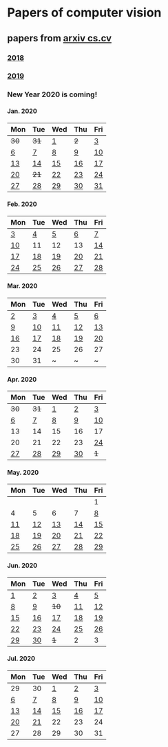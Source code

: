 # Papers of computer vision

## papers from [arxiv cs.cv](http://arxiv.org)
### [2018](2018.md)
### [2019](2019.md)

### New Year 2020 is coming!

#### Jan. 2020
| Mon                           | Tue                           | Wed                           | Thu                           | Fri                           |
| ----------------------------- | ----------------------------- | ----------------------------- | ----------------------------- | ----------------------------- |                 
| ~~30~~ | ~~31~~ | [1](2020/202001/20200101.md) | ~~2~~ | [3](2020/202001/20200103.md) |
| [6](2020/202001/20200106.md) | [7](2020/202001/20200107.md) | [8](2020/202001/20200108.md) | [9](2020/202001/20200109.md) | [10](2020/202001/20200110.md) |
[13](2020/202001/20200113.md) | [14](2020/202001/20200114.md) | [15](2020/202001/20200115.md) | [16](2020/202001/20200116.md) | [17](2020/202001/20200117.md) |
[20](2020/202001/20200120.md) | ~~21~~ | [22](2020/202001/20200122.md) | [23](2020/202001/20200123.md) |[24](2020/202001/20200124.md) |
[27](2020/202001/20200127.md) | [28](2020/202001/20200128.md) | [29](2020/202001/20200129.md) | [30](2020/202001/20200130.md) | [31](2020/202001/20200131.md) |


#### Feb. 2020
| Mon                           | Tue                           | Wed                           | Thu                           | Fri                           |
| ----------------------------- | ----------------------------- | ----------------------------- | ----------------------------- | ----------------------------- |                 
| [3](2020/202002/20200203.md) | [4](2020/202002/20200204.md) | [5](2020/202002/20200205.md) | [6](2020/202002/20200206.md) | [7](2020/202002/20200207.md) |
| [10](2020/202002/20200210.md) | 11 | 12 | 13 | [14](2020/202002/20200214.md) |
| [17](2020/202002/20200217.md) | [18](2020/202002/20200218.md) | [19](2020/202002/20200219.md)  | [20](2020/202002/20200220.md)  | [21](2020/202002/20200221.md) |
| [24](2020/202002/20200224.md) | [25](2020/202002/20200225.md) | [26](2020/202002/20200226.md) | [27](2020/202002/20200227.md) | [28](2020/202002/20200228.md) |


#### Mar. 2020
| Mon                           | Tue                           | Wed                           | Thu                           | Fri                           |
| ----------------------------- | ----------------------------- | ----------------------------- | ----------------------------- | ----------------------------- |                 
| [2](2020/202003/20200302.md) | [3](2020/202003/20200303.md) | [4](2020/202003/20200304.md) | [5](2020/202003/20200305.md) | [6](2020/202003/20200306.md) |
| [9](2020/202003/20200309.md) | [10](2020/202003/20200310.md) | [11](2020/202003/20200311.md)| [12](2020/202003/20200312.md) | [13](2020/202003/20200313.md) |
| [16](2020/202003/20200316.md) | [17](2020/202003/20200317.md) | [18](2020/202003/20200318.md)| [19](2020/202003/20200319.md) | [20](2020/202003/20200320.md) |
| 23 | 24 | 25| 26 | 27 |
| 30 | 31 | ~| ~ | ~ |

#### Apr. 2020
| Mon                           | Tue                           | Wed                           | Thu                           | Fri                           |
| ----------------------------- | ----------------------------- | ----------------------------- | ----------------------------- | ----------------------------- | 
~~30~~ | ~~31~~ | [1](2020/202004/20200401.md) | [2](2020/202004/20200401.md)| [3](2020/202004/20200403.md) | 
[6](2020/202004/20200406.md) | [7](2020/202004/20200407.md) | [8](2020/202004/20200408.md) | [9](2020/202004/20200409.md) | [10](2020/202004/20200410.md) |
13 | 14 | 15 | 16 | 17 |
20 | 21 | 22 | 23 | [24](2020/202004/20200424.md) |
[27](2020/202004/20200427.md) | [28](2020/202004/20200428.md) | [29](2020/202004/20200429.md) | [30](2020/202004/20200430.md) | ~~1~~|

#### May. 2020
| Mon                           | Tue                           | Wed                           | Thu                           | Fri                           |
| ----------------------------- | ----------------------------- | ----------------------------- | ----------------------------- | ----------------------------- | 
 | | | | |1|
4 | 5 | 6 | 7 | [8](2020/202005/20200508.md) |
[11](2020/202005/20200511.md) | [12](2020/202005/20200512.md)  |[13](2020/202005/20200513.md)  | [14](2020/202005/20200514.md)  | [15](2020/202005/20200515.md)  |
[18](2020/202005/20200518.md) | [19](2020/202005/20200519.md) | [20](2020/202005/20200520.md) | [21](2020/202005/20200521.md)   | [22](2020/202005/20200522.md) |
[25](2020/202005/20200525.md) | [26](2020/202005/20200526.md) | [27](2020/202005/20200527.md) | [28](2020/202005/20200528.md)  | [29](2020/202005/20200529.md) |


#### Jun. 2020
| Mon                           | Tue                           | Wed                           | Thu                           | Fri                           |
| ----------------------------- | ----------------------------- | ----------------------------- | ----------------------------- | ----------------------------- | 
[1](2020/202006/20200601.md) | [2](2020/202006/20200602.md) | [3](2020/202006/20200603.md) | [4](2020/202006/20200604.md) | [5](2020/202006/20200605.md) | 
[8](2020/202006/20200608.md) | [9](2020/202006/20200609.md) | ~~10~~ | [11](2020/202006/20200611.md) | [12](2020/202006/20200612.md) 
[15](2020/202006/20200615.md) | [16](2020/202006/20200616.md) | [17](2020/202006/20200617.md) | [18](2020/202006/20200618.md) | [19](2020/202006/20200619.md) | 
[22](2020/202006/20200622.md) | [23](2020/202006/20200623.md) | [24](2020/202006/20200624.md) | [25](2020/202006/20200625.md) | [26](2020/202006/20200626.md) |
[29](2020/202006/20200629.md) | [30](2020/202006/20200630.md) | ~~1~~ | 2 | 3 |
 
 #### Jul. 2020
| Mon                           | Tue                           | Wed                           | Thu                           | Fri                           |
| ----------------------------- | ----------------------------- | ----------------------------- | ----------------------------- | ----------------------------- |
29 | 30 | [1](2020/202007/20200701.md) | [2](2020/202007/20200702.md) | [3](2020/202007/20200703.md) |
[6](2020/202007/20200706.md) | [7](2020/202007/20200707.md) | [8](2020/202007/20200708.md) | [9](2020/202007/20200709.md) | [10](2020/202007/20200710.md) 
[13](2020/202007/20200713.md) | [14](2020/202007/20200714.md) | [15](2020/202007/20200715.md) | [16](2020/202007/20200716.md) | [17](2020/202007/20200717.md) 
[20](2020/202007/20200720.md) | [21](2020/202007/20200721.md) | 22 | 23 | 24 |
27 | 28 | 29 | 30 | 31 |